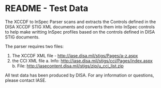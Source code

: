 # README - Test Data

The XCCDF to InSpec Parser scans and extracts the Controls defined in the
DISA XCCDF STIG XML documents and converts them into InSpec controls to
help make writting InSpec profiles based on the controls defined in DISA
STIG documents. 

The parser requires two files:
1. The XCCDF XML file - http://iase.disa.mil/stigs/Pages/a-z.aspx
2. the CCI XML file
  a. Info: http://iase.disa.mil/stigs/cci/Pages/index.aspx
  b. File: http://iasecontent.disa.mil/stigs/zip/u_cci_list.zip

All test data has been produced by DISA. For any information or questions, please contact IASE.
